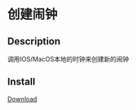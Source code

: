 # 创建闹钟

## Description

调用IOS/MacOS本地的时钟来创建新的闹钟

## Install

[Download](https://www.icloud.com/shortcuts/02ea29730a3f4cc09fdafae01a24874d)
